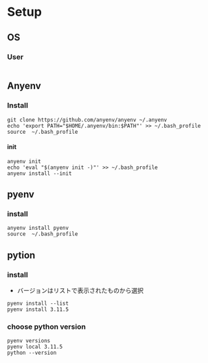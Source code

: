 
# Setup
## OS
### User
```
```
## Anyenv
### Install

```
git clone https://github.com/anyenv/anyenv ~/.anyenv
echo 'export PATH="$HOME/.anyenv/bin:$PATH"' >> ~/.bash_profile
source  ~/.bash_profile
```

#### init
```
anyenv init
echo 'eval "$(anyenv init -)"' >> ~/.bash_profile
anyenv install --init
```

## pyenv
### install
```
anyenv install pyenv
source  ~/.bash_profile
```

## pytion
### install
- バージョンはリストで表示されたものから選択
```
pyenv install --list
pyenv install 3.11.5
```

### choose python version
```
pyenv versions
pyenv local 3.11.5
python --version
```